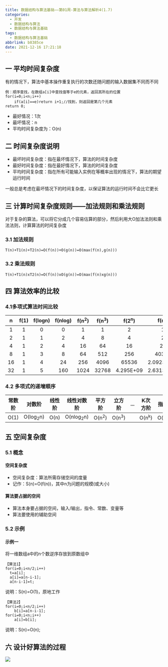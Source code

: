 ```yaml
---
title: 数据结构与算法基础——第01周-算法与算法解析4(1.7)
categories:
  - 开发
  - 数据结构与算法
  - 数据结构与算法基础
tags:
  - 数据结构与算法基础
abbrlink: b8385ce
date: 2021-12-16 17:21:18
---
```

## 一 平均时间复杂度

有的情况下，算法中基本操作重复执行的次数还随问题的输入数据集不同而不同

```
例：顺序查找，在数组a[i]中查找值等于e的元素，返回其所在的位置
for(i=0;i<n;i++)
	if(a[i]==e)return i+1;//找到，则返回是第几个元素
return 0;	
```

* 最好情况：1次
* 最坏情况：n
* 平均时间复杂度为：O(n)

<!--more-->

## 二 时间复杂度说明

* 最坏时间复杂度：指在最坏情况下，算法的时间复杂度
* 最好时间复杂度：指在最好情况下，算法的时间复杂度
* 平均时间复杂度：指在所有可能输入实例在等概率出现的情况下，算法的期望运行时间

一般总是考虑在最坏情况下的时间复杂度，以保证算法的运行时间不会比它更长

## 三 计算时间复杂度规则——加法规则和乘法规则

对于复杂的算法，可以将它分成几个容易估算的部分，然后利用大O加法法则和乘法法则，计算算法的时间复杂度

### 3.1 加法规则

```
T(n)+T1(n)+T2(n)=O(f(n))+O(g(n))=O(max(f(n),g(n)))
```

### 3.2 乘法规则

```
T(n)+T1(n)xT2(n)=O(f(n))xO(g(n))=O(max(f(n)xg(n)))
```

## 四 算法效率的比较

### 4.1多项式算法时间比较

|  n   | f(1) | f(logn) | f(nlog) | f(n<sup>2</sup>) | f(n<sup>3</sup>) | f(2<sup>n</sup>) |   f(n!)    |
| :--: | :--: | :-----: | :-----: | :--------------: | :--------------: | :--------------: | :--------: |
|  1   |  1   |    0    |    0    |        1         |        1         |        2         |     1      |
|  2   |  1   |    1    |    2    |        4         |        8         |        4         |     2      |
|  4   |  1   |    2    |    4    |        16        |        64        |        16        |     24     |
|  8   |  1   |    3    |    8    |        64        |       512        |       256        |   40320    |
|  16  |  1   |    4    |   24    |       256        |       4096       |      65536       | 2.0923E+13 |
|  32  |  1   |    5    |   160   |       1024       |      32768       |    4.295E+09     | 2.6313E+35 |

### 4.2 多项式的递增顺序

| 常数阶 |       对数阶        | 线性阶 |      线性对数阶      |      平方阶      |      立方阶      | ...  |     K次方阶      |      指数阶       |
| :----: | :-----------------: | :----: | :------------------: | :--------------: | :--------------: | :--: | :--------------: | :---------------: |
|  O(1)  | O(log<sub>2</sub>n) |  O(n)  | O(nlog<sub>2</sub>n) | O(n<sup>2</sup>) | O(n<sup>3</sup>) |      | O(n<sup>k</sup>) | O(n<sup>2n</sup>) |

## 五 空间复杂度

### 5.1 概念

#### 空间复杂度

* 空间复杂度：算法所需存储空间的度量
* 记作：S(n)=O(f(n))，其中n为问题的规模(或大小)

#### 算法要占据的空间

* 算法本身要占据的空间，输入/输出，指令、常数、变量等
* 算法要使用的辅助空间

### 5.2 示例

#### 示例一

将一维数组a中的n个数逆序存放到原数组中

```
【算法1】
for(i=0;i<n/2;i++)
  t=a[i];
  a[i]=a[n-i-1];
  a[n-i-1]=t;
```
说明：S(n)=O(1)，原地工作
```
【算法2】
for(i=0;i<n/2;i++)
	b[i]=a[n-i-1];
for(i=0;i<n;i++)
	a[i]=b[i];
```

说明：S(n)=O(n);

## 六 设计好算法的过程
![][1]


[1]:https://cdn.jsdelivr.net/gh/pgzxc/cdn@master/blog-data-struct-basic/data-struct-1.7-data-analysis.png